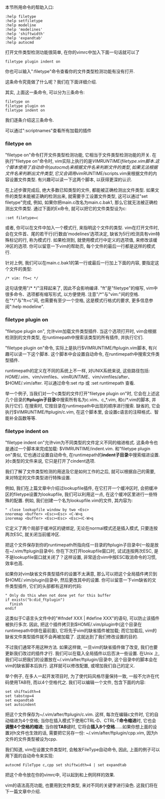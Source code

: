 本节所用命令的帮助入口: 

```
:help filetype
:help setfiletype
:help modeline
:help 'modelines'
:help 'shiftwidth'
:help 'expandtab'
:help autocmd
```

打开文件类型检测功能很简单, 在你的vimrc中加入下面一句话就可以了

```
filetype plugin indent on 
```

你也可以输入":filetype"命令查看你的文件类型检测功能有没有打开. 

这条命令究竟做了什么呢？我们在下面详细介绍. 

其实, 上面这一条命令, 可以分为三条命令: 

```
filetype on
filetype plugin on
filetype indent on 
```

我们逐条介绍这三条命令. 

可以通过":scriptnames"查看所有加载的插件

### filetype on

"filetype on"命令打开文件类型检测功能, 它相当于文件类型检测功能的开关. 在执行"filetype on"命令时, vim实际上执行的是$VIMRUNTIME/filetype.vim脚本. 这个脚本使用了自动命令(autocmd)来根据文件名来判断文件的类型, 如果无法根据文件名来判断出文件类型, 它又会调用$vimRUNTIME/scripts.vim来根据文件的内容设置文件类型. 有兴趣可以读一下这两个脚本, 以获得更深的认识. 

在上述步骤完成后, 绝大多数已知类型的文件, 都能被正确检测出文件类型. 如果文件的类型未能被正确的检测出来, 就需要手工设置文件类型, 这可以通过"set filetype"完成, 例如, 如果你把main.c改名为main.c.bak1, 那么它就无法被正确检测出文件类型. 通过下面的Ex命令, 就可以把它的文件类型设为c: 

```
:set filetype=c 
```

或者, 你可以在文件中加入一个模式行, 来指明这个文件的类型. vim在打开文件时, 会在文件首、尾的若干行(行数由’modelines‘选项决定, 缺省为5行)检测具有vim特殊标记的行, 称为模式行. 如果检测到, 就使用模式行中定义的选项值, 来修改该缓冲区的选项. 你可以留意一下vim的帮助页, 每个文件的最后一行都是这样的模式行. 

针对上例, 我们可以在main.c.bak1的第一行或最后一行加上下面的内容, 要指定这个文件的类型: 

```
/* vim: ft=c */ 
```

这句话使用"\/\* \*\/"注释起来了, 因此不会影响编译. "ft"是"filetype"的缩写, vim中很多命令、选项都有缩写形式, 以方便使用. 注意"\/\*"与"vim:"间的空格. 在"\*\/"与"ft=c"间, 也需要有至少一个空格, 这是模式行格式的要求, 更多信息参阅":help modeline". 

### filetype plugin on

"filetype plugin on", 允许vim加载文件类型插件. 当这个选项打开时, vim会根据检测到的文件类型, 在runtimepath中搜索该类型的所有插件, 并执行它们. 

"filetype plugin on"命令, 实际上是执行$VIMRUNTIME/ftplugin.vim脚本, 有兴趣可以读一下这个脚本. 这个脚本中会设置自动命令, 在runtimepath中搜索文件类型插件. 

runtimepath的定义在不同的系统上不一样, 对UNIX系统来说, 这些路径包括: $HOME/.vim、$vim/vimfiles、$vimRUNTIME、$vim/vimfiles/after、$HOME/.vim/after. 可以通过命令:set rtp 或 :set runtimepath 查看. 

举一个例子, 当我们对一个c类型的文件打开"filetype plugin on"时, 它会在上述这几个目录的**ftplugin子目录**中搜索所有名为c.vim、c_\*.vim, 和c/\*.vim的脚本, 并执行它们. 在搜索时, 它按目录在runtimepath中出现的顺序进行搜索. 缺省的, 它会执行$VIMRUNTIME/ftplugin/c.vim, 在这个脚本里, 会设置c语言的注释格式、智能补全函数等等. 

### filetype indent on

"filetype indent on"允许vim为不同类型的文件定义不同的缩进格式. 这条命令也是通过一个脚本来完成加载: $VIMRUNTIME/indent.vim. 和"filetype plugin on"类似, 它也通过设置自动命令, 在runtimepath的**indent子目录**中搜索缩进设置. 对c类型的文件来说, 它只是打开了cindent选项. 

我们了解了文件类型检测的用途及它是如何工作的之后, 就可以根据自己的需要, 来对特定的文件类型进行特殊设置. 

例如, 我们在上篇文章中介绍过lookupfile插件, 在它打开一个缓冲区时, 会把缓冲区的filetype设置为lookupfile, 我们可以利用这一点, 在这个缓冲区里进行一些特殊的配置. 例如, 我们创建一个名为lookupfile.vim的文件, 其内容为: 

```
" close lookupfile window by two <Esc>
nnoremap <buffer> <Esc><Esc> <C-W>q
inoremap <buffer> <Esc><Esc> <Esc><C-W>q 
```

它定义了两个局部于缓冲区的键绑定, 无论在normal模式还是插入模式, 只要连按两次ESC, 就关闭当前缓冲区. 

把这个文件保存到你的runtimepath所指向任一目录的ftplugin子目录中(一般是放在~/.vim/ftplugin目录中). 你在下次打开lookupfile窗口时, 试试连按两次ESC, 是不是lookupfile窗口就关闭了？这样设置, 非常适合vim中按ESC取消命令的习惯, 效率也高. 

如果你对vim缺省文件类型插件的设置不太满意, 那么可以把这个全局插件拷贝到$HOME/.vim/plugin目录中, 然后更改其中的设置. 你可以留意一下vim缺省的文件类型插件, 它们的头部都有这样的代码: 

```
" Only do this when not done yet for this buffer
if exists("b:did_ftplugin")
  finish
endif 
```

这类似于C语言头文件中的"#ifndef XXX | #define XXX"的语句, 可以防止该插件被执行多次. 因此, 把这个插件拷贝到$HOME/.vim/plugin中(这个目录在runtimepath中排在最前面), 它将先于vim的缺省插件被加载; 而它加载后, vim的缺省文件类型插件就不会再被加载了. 这就达到了我们修改设置的目的. 

不过我们通常不用这种方法. 如果这样做, 一旦vim的缺省插件做了改变, 我们也要更新我们改过的插件才行. 我们可以在载入全局插件以后否决一些设置. 在Unix 上, 我们可以把我们的设置放在~/.vim/after/ftplugin/目录中, 这个目录中的脚本会在vim的缺省脚本后执行. 这样就可以修改配置, 或增加我们自己的定义. 

举个例子, 在多人一起开发项目时, 为了使代码风格尽量保持一致, 一般不允许在代码使用TAB符, 而以4个空格代之. 我们可以编辑一个文件, 包含下面的内容: 

```
set shiftwidth=4
set tabstop=4
set expandtab 
set autoindent
```

把这个文件保存为\~/.vim/after/ftplugin/c.vim. 这样, 每次在编辑c文件时, 它的自动缩进为4个空格; 当你在插入模式下使用CTRL-D、CTRL-T**命令缩进**时, 它也会**调整4个空格的缩进**; 当你按**TAB**键时, 它将会**插入8个空格**……如果你想上面的设置对h文件也生效的话, 需要把它另存一份: \~/.vim/after/ftplugin/cpp.vim, 因为h文件的文件类型被设为cpp. 

我们知道, vim在设置文件类型时, 会触发FileType自动命令, 因此, 上面的例子可以用下面的自动命令来实现: 

```
autocmd FileType c,cpp set shiftwidth=4 | set expandtab 
```

把这个命令放在你的vimrc中, 可以起到和上例同样的效果. 

vim的语法高亮功能, 也要用到文件类型, 来对不同的关键字进行染色. 这我们将在下一篇文章中介绍. 